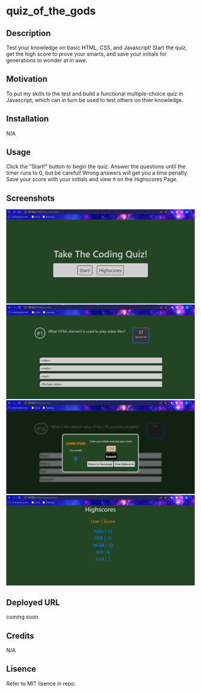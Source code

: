 # quiz_of_the_gods

## Description
Test your knowledge on basic HTML, CSS, and Javascript! Start the quiz, get the high score to prove your smarts, and save your initials for generations to wonder at in awe.

## Motivation
To put my skills to the test and build a functional multiple-choice quiz in Javascript, which can in turn be used to test others on thier knowledge.

## Installation
N/A

## Usage
Click the "Start!" button to begin the quiz. Answer the questions until the timer runs to 0, but be careful! Wrong answers will get you a time penalty. Save your score with your initials and view it on the Highscores Page.

## Screenshots
![Home Page with Start and Highscores buttons](/images/homepage.png)
![Quiz begins after clicking Start](/images/quiz.png)
![Save your initials](/images/gameover.png)
![View your highscores](/images/highscores.png)

## Deployed URL
coming soon

## Credits
N/A

## Lisence
Refer to MIT lisence in repo.